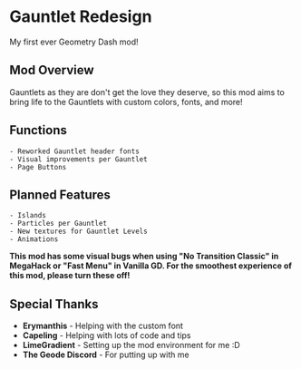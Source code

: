 # <cr>Gauntlet Redesign</c>
<cj>My first ever Geometry Dash mod!</c>

## <co>Mod Overview</c>
Gauntlets as they are don't get the love they deserve, so this mod aims to bring <cr>life to the Gauntlets</c> with custom <co>colors</c>, <cy>fonts</c>, and <cg>more</c>!

## <co>Functions</c>
    - Reworked Gauntlet header fonts
    - Visual improvements per Gauntlet
    - Page Buttons

## <co>Planned Features</c>
    - Islands
    - Particles per Gauntlet
    - New textures for Gauntlet Levels
    - Animations

**This mod has some visual bugs when using "<cg>No Transition Classic</c>" in MegaHack or "<cg>Fast Menu</c>" in Vanilla GD. For the smoothest experience of this mod, <cp>please turn these off</c>!**

## <co>Special Thanks</c>
- <cy>**Erymanthis**</c> - Helping with the custom font
- <cy>**Capeling**</c> - Helping with lots of code and tips
- <cy>**LimeGradient**</c> - Setting up the mod environment for me :D
- <cy>**The Geode Discord**</c> - For putting up with me